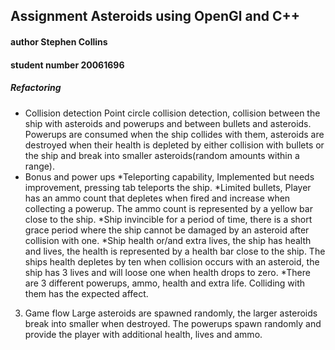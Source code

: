 ## Assignment Asteroids using OpenGl and C++
#### author Stephen Collins
#### student number 20061696

##### Refactoring

* Collision detection
	Point circle collision detection, collision between the ship with asteroids and powerups and between bullets and asteroids.
	Powerups are consumed when the ship collides with them, asteroids are destroyed when their health is depleted by either collision with bullets or the ship and 		break into smaller asteroids(random amounts within a range).
* Bonus and power ups
	*Teleporting capability, Implemented but needs improvement, pressing tab teleports the ship.
	*Limited bullets, Player has an ammo count that depletes when fired and increase when collecting a powerup. The ammo count is 		 represented by a yellow bar close to the ship.
	*Ship invincible for a period of time, there is a short grace period where the ship cannot be damaged by an asteroid after 	            collision with one.
	*Ship health or/and extra lives, the ship has health and lives, the health is represented by a health bar close to the ship. The 	  ships health depletes by ten when collision occurs with an asteroid, the ship has 3 lives and will loose one when health drops to  	      zero.
	*There are 3 different powerups, ammo, health and extra life. Colliding with them has the expected affect.
3. Game flow
	Large asteroids are spawned randomly, the larger asteroids break into smaller when destroyed. The powerups spawn randomly and 		provide the player with additional health, lives and ammo.
